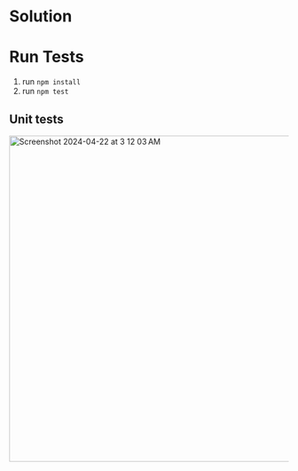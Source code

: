 # Solution

# Run Tests
1. run `npm install`
2. run `npm test `

## Unit tests

<img width="587" alt="Screenshot 2024-04-22 at 3 12 03 AM" src="https://github.com/vnessi/fs-js-challenge/assets/1678651/72189add-73cc-48a6-b4af-5a4112377ada">
